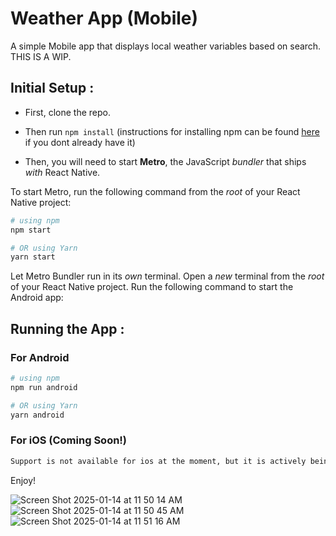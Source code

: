 
# Weather App (Mobile)
A simple Mobile app that displays local weather variables based on search.
THIS IS A WIP. 

## Initial Setup :
- First, clone the repo.
- Then run `npm install` (instructions for installing npm can be found [here](https://docs.npmjs.com/downloading-and-installing-node-js-and-npm) if you dont already have it)

- Then, you will need to start **Metro**, the JavaScript _bundler_ that ships _with_ React Native.

To start Metro, run the following command from the _root_ of your React Native project:

```bash
# using npm
npm start

# OR using Yarn
yarn start
```



Let Metro Bundler run in its _own_ terminal. Open a _new_ terminal from the _root_ of your React Native project. Run the following command to start the Android app:

## Running the App :

### For Android 

```bash
# using npm
npm run android

# OR using Yarn
yarn android
```

### For iOS (Coming Soon!) 

```bash
Support is not available for ios at the moment, but it is actively being worked on.
```

Enjoy!


![Screen Shot 2025-01-14 at 11 50 14 AM](https://github.com/user-attachments/assets/d9769670-cacb-4331-9a98-5122770f9cbc)
![Screen Shot 2025-01-14 at 11 50 45 AM](https://github.com/user-attachments/assets/f0bbe363-58e4-464f-8845-ceae10246691)
![Screen Shot 2025-01-14 at 11 51 16 AM](https://github.com/user-attachments/assets/eae346d1-056e-47c7-b4da-8df547934518)


